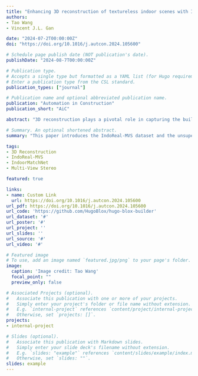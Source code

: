 ```yaml
---
title: "Enhancing 3D reconstruction of textureless indoor scenes with IndoReal multi-view stereo (MVS)"
authors: 
- Tao Wang
- Vincent J.L. Gan

date: "2024-07-2T00:00:00Z"
doi: "https://doi.org/10.1016/j.autcon.2024.105600"

# Schedule page publish date (NOT publication's date).
publishDate: "2024-08-7T00:00:00Z"

# Publication type.
# Accepts a single type but formatted as a YAML list (for Hugo requirements).
# Enter a publication type from the CSL standard.
publication_types: ["journal"]

# Publication name and optional abbreviated publication name.
publication: "Automation in Construction"
publication_short: "AiC"

abstract: "3D reconstruction plays a pivotal role in capturing the built environment’s object shapes and appearances for diverse smart applications, such as indoor navigation and geometric digital twinning. Despite its significance, traditional Multi-View Stereo (MVS) techniques are ineffective in indoor environments, characterised by textureless walls, illumination variation, and other nuanced phenomena. Moreover, current learning-based MVS pipelines are often developed without considering indoor attributes and rely on costly ground truth data for performance optimisation. This paper presents the “IndoReal-MVS” dataset, a rich indoor-centric compilation reflecting real-world phenomena through advanced computer graphics. It also introduces unsupervised “IndoorMatchNet”, synergising Feature Pyramid Network (FPN) and Pyramid Flowformer (PFF) for encoding complex indoor geometries. The pipeline proposes Multi-Scale Feature loss, Superpixel-based Normal Consistency and Depth Smoothness losses, designed for indoor geometric characteristics. Experiments showcase a 192% relative improvement over the baseline model at stringent error thresholds, advancing indoor 3D reconstruction tasks."

# Summary. An optional shortened abstract.
summary: "This paper introduces the IndoReal-MVS dataset and the unsupervised IndoorMatchNet pipeline, significantly improving indoor 3D reconstruction with a 192% performance increase over traditional Multi-View Stereo (MVS) techniques, which struggle with textureless environments and require costly ground truth data."

tags:
- 3D Reconstruction
- IndoReal-MVS
- IndoorMatchNet
- Multi-View Stereo

featured: true

links:
- name: Custom Link
  url: https://doi.org/10.1016/j.autcon.2024.105600
url_pdf: https://doi.org/10.1016/j.autcon.2024.105600
url_code: 'https://github.com/HugoBlox/hugo-blox-builder'
url_dataset: '#'
url_poster: '#'
url_project: ''
url_slides: ''
url_source: '#'
url_video: '#'

# Featured image
# To use, add an image named `featured.jpg/png` to your page's folder. 
image:
  caption: 'Image credit: Tao Wang'
  focal_point: ""
  preview_only: false

# Associated Projects (optional).
#   Associate this publication with one or more of your projects.
#   Simply enter your project's folder or file name without extension.
#   E.g. `internal-project` references `content/project/internal-project/index.md`.
#   Otherwise, set `projects: []`.
projects:
- internal-project

# Slides (optional).
#   Associate this publication with Markdown slides.
#   Simply enter your slide deck's filename without extension.
#   E.g. `slides: "example"` references `content/slides/example/index.md`.
#   Otherwise, set `slides: ""`.
slides: example
---
```

